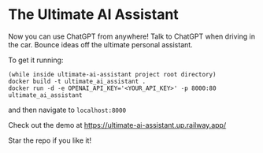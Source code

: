 # The Ultimate AI Assistant

Now you can use ChatGPT from anywhere! Talk to ChatGPT when driving in the car. Bounce ideas off the ultimate
personal assistant.

To get it running:
```
(while inside ultimate-ai-assistant project root directory)
docker build -t ultimate_ai_assistant .  
docker run -d -e OPENAI_API_KEY='<YOUR_API_KEY>' -p 8000:80 ultimate_ai_assistant
```

and then navigate to `localhost:8000`


Check out the demo at https://ultimate-ai-assistant.up.railway.app/

Star the repo if you like it!